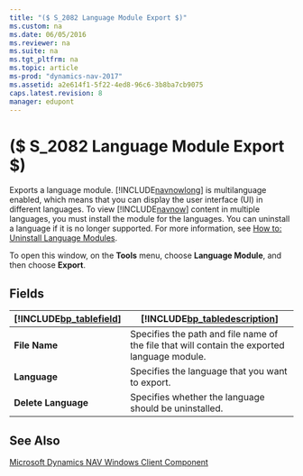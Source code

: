 ```yaml
---
title: "($ S_2082 Language Module Export $)"
ms.custom: na
ms.date: 06/05/2016
ms.reviewer: na
ms.suite: na
ms.tgt_pltfrm: na
ms.topic: article
ms-prod: "dynamics-nav-2017"
ms.assetid: a2e614f1-5f22-4ed8-96c6-3b8ba7cb9075
caps.latest.revision: 8
manager: edupont
---
```

# ($ S_2082 Language Module Export $)
Exports a language module. [!INCLUDE[navnowlong](../includes/navnowlong_md.md)] is multilanguage enabled, which means that you can display the user interface \(UI\) in different languages. To view [!INCLUDE[navnow](../includes/navnow_md.md)] content in multiple languages, you must install the module for the languages. You can uninstall a language if it is no longer supported. For more information, see [How to: Uninstall Language Modules](../How%20to:%20Uninstall%20Language%20Modules.md).  

 To open this window, on the **Tools** menu, choose **Language Module**, and then choose **Export**.  

## Fields  

|[!INCLUDE[bp_tablefield](../includes/bp_tablefield_md.md)]|[!INCLUDE[bp_tabledescription](../includes/bp_tabledescription_md.md)]|  
|---------------------------------|---------------------------------------|  
|**File Name**|Specifies the path and file name of the file that will contain the exported language module.|  
|**Language**|Specifies the language that you want to export.|  
|**Delete Language**|Specifies whether the language should be uninstalled.|  

## See Also  
 [Microsoft Dynamics NAV Windows Client Component](../How%20to:%20Install%20Language%20Modules.md#RoleTailored)
